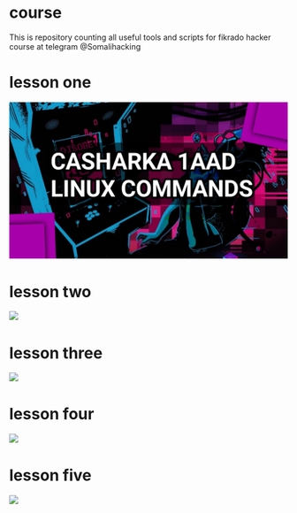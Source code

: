 # course
This is repository counting all useful tools and scripts for fikrado hacker course at telegram @Somalihacking 
# lesson one 
 <img src="/img/L1.png">

# lesson two 
 <img src="L2.png">

 # lesson three
 <img src="L3.png">

 # lesson four
 <img src="L4.png">

 # lesson five
 <img src="L5.png">